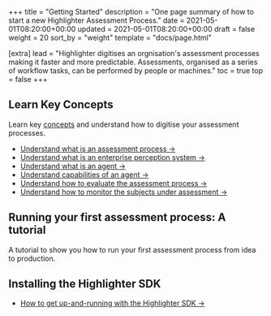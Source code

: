 +++
title = "Getting Started"
description = "One page summary of how to start a new Highlighter Assessment Process."
date = 2021-05-01T08:20:00+00:00
updated = 2021-05-01T08:20:00+00:00
draft = false
weight = 20
sort_by = "weight"
template = "docs/page.html"

[extra]
lead = "Highlighter digitises an orgnisation's assessment processes making it faster and more predictable. Assessments, organised as a series of workflow tasks, can be performed by people or machines."
toc = true
top = false
+++

## Learn Key Concepts

Learn key [concepts](../../concepts/introduction/) and understand how to digitise your assessment processes.

* [Understand what is an assessment process →](../../concepts/assessment-process/)
* [Understand what is an enterprise perception system →](../../concepts/enterprise-perception-system/)
* [Understand what is an agent →](../../concepts/agents/)
* [Understand capabilities of an agent →](../../concepts/capabilities/)
* [Understand how to evaluate the assessment process →](../../concepts/evaluation/)
* [Understand how to monitor the subjects under assessment →](../../concepts/monitoring/)

## Running your first assessment process: A tutorial

A tutorial to show you how to run your first assessment process from idea to production.

## Installing the Highlighter SDK

* [How to get up-and-running with the Highlighter SDK →](../../how-to-guides/getting-started-with-highlighter-sdk.md)
